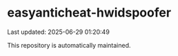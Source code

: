 # easyanticheat-hwidspoofer

Last updated: 2025-06-29 01:20:49

This repository is automatically maintained.
